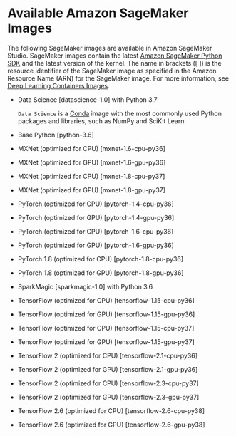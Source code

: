 # Available Amazon SageMaker Images<a name="notebooks-available-images"></a>

The following SageMaker images are available in Amazon SageMaker Studio\. SageMaker images contain the latest [Amazon SageMaker Python SDK](https://sagemaker.readthedocs.io) and the latest version of the kernel\. The name in brackets \(\[ \]\) is the resource identifier of the SageMaker image as specified in the Amazon Resource Name \(ARN\) for the SageMaker image\. For more information, see [Deep Learning Containers Images](https://docs.aws.amazon.com/deep-learning-containers/latest/devguide/deep-learning-containers-images.html)\.
+ Data Science \[datascience\-1\.0\] with Python 3\.7

  `Data Science` is a [Conda](https://docs.conda.io/projects/conda/en/latest/index.html) image with the most commonly used Python packages and libraries, such as NumPy and SciKit Learn\.
+ Base Python \[python\-3\.6\] 
+ MXNet \(optimized for CPU\) \[mxnet\-1\.6\-cpu\-py36\]
+ MXNet \(optimized for GPU\) \[mxnet\-1\.6\-gpu\-py36\]
+ MXNet \(optimized for CPU\) \[mxnet\-1\.8\-cpu\-py37\]
+ MXNet \(optimized for GPU\) \[mxnet\-1\.8\-gpu\-py37\]
+ PyTorch \(optimized for CPU\) \[pytorch\-1\.4\-cpu\-py36\]
+ PyTorch \(optimized for GPU\) \[pytorch\-1\.4\-gpu\-py36\]
+ PyTorch \(optimized for CPU\) \[pytorch\-1\.6\-cpu\-py36\]
+ PyTorch \(optimized for GPU\) \[pytorch\-1\.6\-gpu\-py36\]
+ PyTorch 1\.8 \(optimized for CPU\) \[pytorch\-1\.8\-cpu\-py36\]
+ PyTorch 1\.8 \(optimized for GPU\) \[pytorch\-1\.8\-gpu\-py36\]
+ SparkMagic \[sparkmagic\-1\.0\] with Python 3\.6
+ TensorFlow \(optimized for CPU\) \[tensorflow\-1\.15\-cpu\-py36\]
+ TensorFlow \(optimized for GPU\) \[tensorflow\-1\.15\-gpu\-py36\]
+ TensorFlow \(optimized for CPU\) \[tensorflow\-1\.15\-cpu\-py37\]
+ TensorFlow \(optimized for GPU\) \[tensorflow\-1\.15\-gpu\-py37\]
+ TensorFlow 2 \(optimized for CPU\) \[tensorflow\-2\.1\-cpu\-py36\]
+ TensorFlow 2 \(optimized for GPU\) \[tensorflow\-2\.1\-gpu\-py36\]
+ TensorFlow 2 \(optimized for CPU\) \[tensorflow\-2\.3\-cpu\-py37\]
+ TensorFlow 2 \(optimized for GPU\) \[tensorflow\-2\.3\-gpu\-py37\]
+ TensorFlow 2\.6 \(optimized for CPU\) \[tensorflow\-2\.6\-cpu\-py38\]
+ TensorFlow 2\.6 \(optimized for GPU\) \[tensorflow\-2\.6\-gpu\-py38\]
